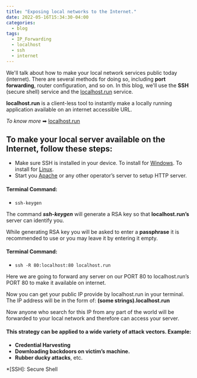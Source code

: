 ```yaml
---
title: "Exposing local networks to the Internet."
date: 2022-05-16T15:34:30-04:00
categories:
  - blog
tags:
  - IP_Forwarding
  - localhost
  - ssh
  - internet
---
```


We'll talk about how to make your local network services public today (internet). There are several methods for doing so, including **port forwarding**, router configuration, and so on. In this blog, we'll use the **SSH** (secure shell) service and the [localhost.run](https://localhost.run/) service.

**localhost.run** is a client-less tool to instantly make a locally running application available on an internet accessible URL.

_To know more_ ➡ [localhost.run](https://localhost.run/docs/)

## To make your local server available on the Internet, follow these steps:
- Make sure SSH is installed in your device. To install for [Windows](https://docs.microsoft.com/en-us/windows-server/administration/openssh/openssh_install_firstuse). To install for [Linux](https://ubuntu.com/server/docs/service-openssh).
- Start you [Apache](https://ubuntu.com/tutorials/install-and-configure-apache#1-overview) or any other operator’s server to setup HTTP server.

#### Terminal Command:
- ```ssh-keygen```

The command ***ssh-keygen*** will generate a RSA key so that **localhost.run’s** server can identify you.

While generating RSA key you will be asked to enter a **passphrase** it is recommended to use or you may leave it by entering it empty.

#### Terminal Command:
- ```ssh -R 80:localhost:80 localhost.run```

Here we are going to forward any server on our PORT 80 to localhost.run’s PORT 80 to make it available on internet.

Now you can get your public IP provide by localhost.run in your terminal. The IP address will be in the form of: **(some strings).localhost.run**

Now anyone who search for this IP from any part of the world will be forwarded to your local network and therefore can access your server.

#### This strategy can be applied to a wide variety of attack vectors. Example:
- **Credential Harvesting**
- **Downloading backdoors on victim’s machine.**
- **Rubber ducky attacks**, etc.


*[SSH]: Secure Shell